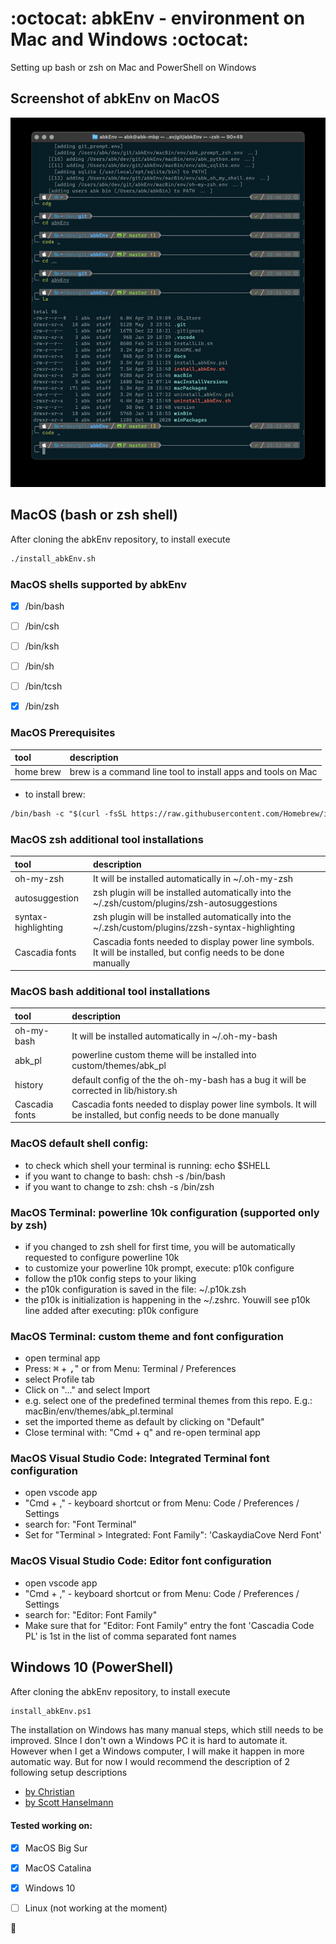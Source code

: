 # :octocat: abkEnv - environment on Mac and Windows :octocat:
Setting up bash or zsh on Mac and PowerShell on Windows


## Screenshot of abkEnv on MacOS
![abkEnv MacOS zsh](docs/abkEnv_MacOS_zsh.jpg?raw=true "abkEnv in terminal")


## MacOS (bash or zsh shell)
After cloning the abkEnv repository, to install execute
```html
./install_abkEnv.sh
```


### MacOS shells supported by abkEnv
- [x] /bin/bash
- [ ] /bin/csh
- [ ] /bin/ksh
- [ ] /bin/sh
- [ ] /bin/tcsh
- [x] /bin/zsh


### MacOS Prerequisites
| tool      | description                                                  |
| :-------- | :----------------------------------------------------------- |
| home brew | brew is a command line tool to install apps and tools on Mac |

- to install brew:
```html
/bin/bash -c "$(curl -fsSL https://raw.githubusercontent.com/Homebrew/install/HEAD/install.sh)"
```


### MacOS zsh additional tool installations
| tool                | description                                                                                                     |
| :------------------ | :-------------------------------------------------------------------------------------------------------------- |
| oh-my-zsh           | It will be installed automatically in ~/.oh-my-zsh                                                              |
| autosuggestion      | zsh plugin will be installed automatically into the ~/.zsh/custom/plugins/zsh-autosuggestions                   |
| syntax-highlighting | zsh plugin will be installed automatically into the ~/.zsh/custom/plugins/zzsh-syntax-highlighting              |
| Cascadia fonts      | Cascadia fonts needed to display power line symbols. It will be installed, but config needs to be done manually |


### MacOS bash additional tool installations
| tool           | description                                                                                                     |
| :------------- | :-------------------------------------------------------------------------------------------------------------- |
| oh-my-bash     | It will be installed automatically in ~/.oh-my-bash                                                             |
| abk_pl         | powerline custom theme will be installed into custom/themes/abk_pl                                              |
| history        | default config of the the oh-my-bash has a bug it will be corrected in lib/history.sh                           |
| Cascadia fonts | Cascadia fonts needed to display power line symbols. It will be installed, but config needs to be done manually |


### MacOS default shell config:
- to check which shell your terminal is running: echo $SHELL
- if you want to change to bash: chsh -s /bin/bash
- if you want to change to zsh: chsh -s /bin/zsh


### MacOS Terminal: powerline 10k configuration (supported only by zsh)
- if you changed to zsh shell for first time, you will be automatically requested to configure powerline 10k
- to customize your powerline 10k prompt, execute: p10k configure
- follow the p10k config steps to your liking
- the p10k configuration is saved in the file: ~/.p10k.zsh
- the p10k is initialization is happening in the ~/.zshrc. Youwill see p10k line added after executing: p10k configure


### MacOS Terminal: custom theme and font configuration
- open terminal app
- Press: <kbd>&#8984;</kbd> + <kbd>,</kbd>" or from Menu: Terminal / Preferences
- select Profile tab
- Click on "..." and select Import
- e.g. select one of the predefined terminal themes from this repo. E.g.: macBin/env/themes/abk_pl.terminal
- set the imported theme as default by clicking on "Default"
- Close terminal with: "Cmd + q" and re-open terminal app

### MacOS Visual Studio Code: Integrated Terminal font configuration
- open vscode app
- "Cmd + ," - keyboard shortcut or from Menu: Code / Preferences / Settings
- search for: "Font Terminal"
- Set for "Terminal > Integrated: Font Family": 'CaskaydiaCove Nerd Font'

### MacOS Visual Studio Code: Editor font configuration
- open vscode app
- "Cmd + ," - keyboard shortcut or from Menu: Code / Preferences / Settings
- search for: "Editor: Font Family"
- Make sure that for "Editor: Font Family" entry the font 'Cascadia Code PL' is 1st in the list of comma separated font names


## Windows 10 (PowerShell)
After cloning the abkEnv repository, to install execute
```html
install_abkEnv.ps1
```

The installation on Windows has many manual steps, which still needs to be improved. SInce I don't own  a Windows PC it is hard to automate it.
However when I get a Windows computer, I will make it happen in more automatic way. But for now I would recommend the description of 2 following setup descriptions
- [by Christian](https://www.the-digital-life.com/awesome-wsl-wsl2-terminal/)
- [by Scott Hanselmann](https://docs.microsoft.com/en-us/windows/terminal/tutorials/powerline-setup)


#### Tested working on:
- [x] MacOS Big Sur
- [x] MacOS Catalina
- [x] Windows 10
- [ ] Linux (not working at the moment)


:checkered_flag:
